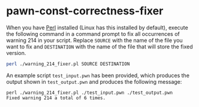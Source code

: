 # pawn-const-correctness-fixer
When you have [Perl](https://www.perl.org/) installed (Linux has this installed by default), execute the following command in a command prompt to fix all occurrences of warning 214 in your script. Replace `SOURCE` with the name of the file you want to fix and `DESTINATION` with the name of the file that will store the fixed version.
```Bash
perl ./warning_214_fixer.pl SOURCE DESTINATION
```

An example script `test_input.pwn` has been provided, which produces the output shown in `test_output.pwn` and produces the following message:
```
perl ./warning_214_fixer.pl ./test_input.pwn ./test_output.pwn
Fixed warning 214 a total of 6 times.
```